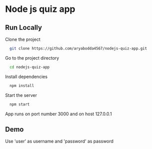 
# Node js quiz app





## Run Locally

Clone the project

```bash
  git clone https://github.com/aryabodda4567/nodejs-quiz-app.git
```

Go to the project directory

```bash
  cd nodejs-quiz-app

```

Install dependencies

```bash
  npm install
```

Start the server

```bash
  npm start
```


App runs on port number 3000 and on host 127.0.0.1

## Demo

 Use 'user' as username and 'password' as password

